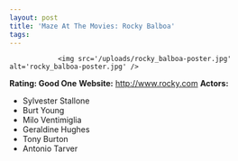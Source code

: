 ```yaml
---
layout: post
title: 'Maze At The Movies: Rocky Balboa'
tags:
---
```



                <img src='/uploads/rocky_balboa-poster.jpg' alt='rocky_balboa-poster.jpg' />
<p><strong>Rating: Good One</strong>
<strong>Website:</strong> <a href="http://www.rocky.com"><a href="http://www.rocky.com">http://www.rocky.com</a></a>
<strong>Actors:</strong></p>
<ul>
    <li>Sylvester Stallone</li>
    <li>Burt Young</li>
    <li>Milo Ventimiglia</li>
    <li>Geraldine Hughes</li>
    <li>Tony Burton</li>
    <li>Antonio Tarver</li>
</ul>
